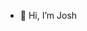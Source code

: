 - 👋 Hi, I’m Josh

<!---
joshamish/joshamish is a ✨ special ✨ repository because its `README.md` (this file) appears on your GitHub profile.
You can click the Preview link to take a look at your changes.
--->
